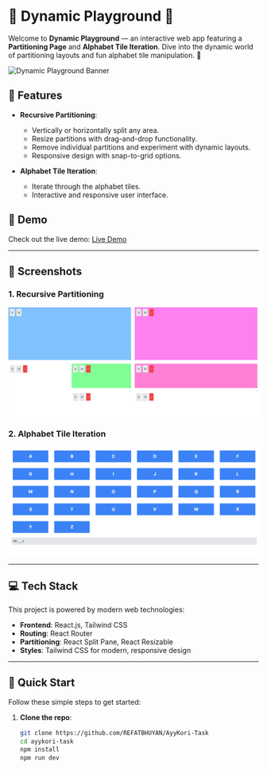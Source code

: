 # 🌟 Dynamic Playground 🌟

Welcome to **Dynamic Playground** — an interactive web app featuring a **Partitioning Page** and **Alphabet Tile Iteration**. Dive into the dynamic world of partitioning layouts and fun alphabet tile manipulation. 🚀

![Dynamic Playground Banner](https://via.placeholder.com/1200x400?text=Dynamic+Playground)

## 🌟 Features

- **Recursive Partitioning**: 
  - Vertically or horizontally split any area.
  - Resize partitions with drag-and-drop functionality.
  - Remove individual partitions and experiment with dynamic layouts.
  - Responsive design with snap-to-grid options.

- **Alphabet Tile Iteration**:
  - Iterate through the alphabet tiles.
  - Interactive and responsive user interface.

## 🚀 Demo

Check out the live demo: [Live Demo](https://ayykoritask.netlify.app/)

---

## 📸 Screenshots

### 1. Recursive Partitioning
![Recursive Partitioning Screenshot](https://github.com/REFATBHUYAN/AyyKori-Task/blob/main/public/image%20(7).png)

### 2. Alphabet Tile Iteration
![Alphabet Tiles Screenshot](https://github.com/REFATBHUYAN/AyyKori-Task/blob/main/public/image%20(8).png)

---

## 💻 Tech Stack

This project is powered by modern web technologies:

- **Frontend**: React.js, Tailwind CSS
- **Routing**: React Router
- **Partitioning**: React Split Pane, React Resizable
- **Styles**: Tailwind CSS for modern, responsive design

---

## 🚀 Quick Start

Follow these simple steps to get started:

1. **Clone the repo**:
   ```bash
   git clone https://github.com/REFATBHUYAN/AyyKori-Task
   cd ayykori-task
   npm install 
   npm run dev
